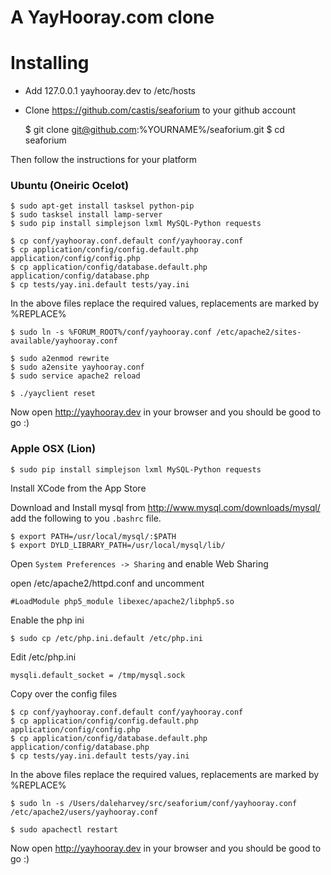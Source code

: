 A YayHooray.com clone
=====================

Installing
==========

 * Add 127.0.0.1 yayhooray.dev to /etc/hosts
 * Clone https://github.com/castis/seaforium to your github account

    $ git clone git@github.com:%YOURNAME%/seaforium.git
    $ cd seaforium

Then follow the instructions for your platform

### Ubuntu (Oneiric Ocelot)

    $ sudo apt-get install tasksel python-pip
    $ sudo tasksel install lamp-server
    $ sudo pip install simplejson lxml MySQL-Python requests

    $ cp conf/yayhooray.conf.default conf/yayhooray.conf
    $ cp application/config/config.default.php application/config/config.php
    $ cp application/config/database.default.php application/config/database.php
    $ cp tests/yay.ini.default tests/yay.ini

In the above files replace the required values, replacements are marked by %REPLACE%

    $ sudo ln -s %FORUM_ROOT%/conf/yayhooray.conf /etc/apache2/sites-available/yayhooray.conf

    $ sudo a2enmod rewrite
    $ sudo a2ensite yayhooray.conf
    $ sudo service apache2 reload

    $ ./yayclient reset

Now open http://yayhooray.dev in your browser and you should be good to go :)


### Apple OSX (Lion)

    $ sudo pip install simplejson lxml MySQL-Python requests

Install XCode from the App Store

Download and Install mysql from http://www.mysql.com/downloads/mysql/ add the following to you `.bashrc` file.

    $ export PATH=/usr/local/mysql/:$PATH
    $ export DYLD_LIBRARY_PATH=/usr/local/mysql/lib/

Open `System Preferences -> Sharing` and enable Web Sharing

open /etc/apache2/httpd.conf and uncomment

    #LoadModule php5_module libexec/apache2/libphp5.so

Enable the php ini

    $ sudo cp /etc/php.ini.default /etc/php.ini

Edit /etc/php.ini

    mysqli.default_socket = /tmp/mysql.sock

Copy over the config files

    $ cp conf/yayhooray.conf.default conf/yayhooray.conf
    $ cp application/config/config.default.php application/config/config.php
    $ cp application/config/database.default.php application/config/database.php
    $ cp tests/yay.ini.default tests/yay.ini

In the above files replace the required values, replacements are marked by %REPLACE%

    $ sudo ln -s /Users/daleharvey/src/seaforium/conf/yayhooray.conf /etc/apache2/users/yayhooray.conf

    $ sudo apachectl restart

Now open http://yayhooray.dev in your browser and you should be good to go :)
